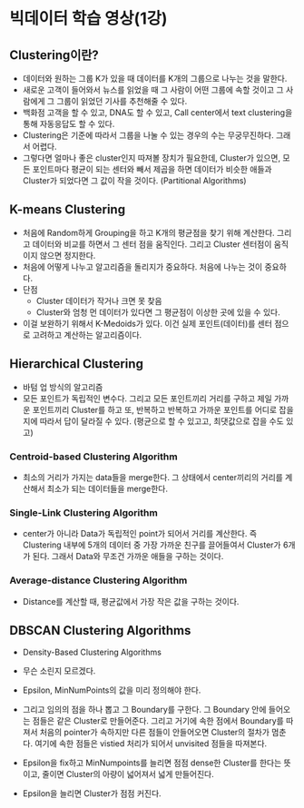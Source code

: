 # 빅데이터 학습 영상(1강)

## Clustering이란?

- 데이터와 원하는 그룹 K가 있을 때 데이터를 K개의 그룹으로 나누는 것을 말한다.
- 새로운 고객이 들어와서 뉴스를 읽었을 때 그 사람이 어떤 그룹에 속할 것이고 그 사람에게 그 그룹이 읽었던 기사를 추천해줄 수 있다.
- 백화점 고객을 할 수 있고, DNA도 할 수 있고, Call center에서 text clustering을 통해 자동응답도 할 수 있다.
- Clustering은 기준에 따라서 그룹을 나눌 수 있는 경우의 수는 무궁무진하다. 그래서 어렵다.
- 그렇다면 얼마나 좋은 cluster인지 따져볼 장치가 필요한데, Cluster가 있으면, 모든 포인트마다 평균이 되는 센터와 빼서 제곱을 하면 데이터가 비슷한 애들과 Cluster가 되었다면 그 값이 작을 것이다. (Partitional Algorithms)

## K-means Clustering

- 처음에 Random하게 Grouping을 하고 K개의 평균점을 찾기 위해 계산한다. 그리고 데이터와 비교를 하면서 그 센터 점을 움직인다. 그리고 Cluster 센터점이 움직이지 않으면 정지한다.
- 처음에 어떻게 나누고 알고리즘을 돌리지가 중요하다. 처음에 나누는 것이 중요하다.
- 단점
  - Cluster 데이터가 작거나 크면 못 찾음
  - Cluster와 엄청 먼 데이터가 있다면 그 평균점이 이상한 곳에 있을 수 있다.
- 이걸 보완하기 위해서 K-Medoids가 있다. 이건 실제 포인트(데이터)를 센터 점으로 고려하고 계산하는 알고리즘이다.

## Hierarchical Clustering

- 바텀 업 방식의 알고리즘
- 모든 포인트가 독립적인 변수다. 그리고 모든 포인트끼리 거리를 구하고 제일 가까운 포인트끼리 Cluster를 하고 또, 반복하고 반복하고 가까운 포인트를 어디로 잡을지에 따라서 답이 달라질 수 있다. (평균으로 할 수 있고고, 최댓값으로 잡을 수도 있고) 

### Centroid-based Clustering Algorithm

- 최소의 거리가 가지는 data들을 merge한다. 그 상태에서 center끼리의 거리를 계산해서 최소가 되는 데이터들을 merge한다.

### Single-Link Clustering Algorithm

- center가 아니라 Data가 독립적인 point가 되어서 거리를 계산한다. 즉 Clustering 내부에 5개의 데이터 중 가장 가까운 친구를 끌어들여서 Cluster가 6개가 된다. 그래서 Data와 무조건 가까운 애들을 구하는 것이다.

### Average-distance Clustering Algorithm

- Distance를 계산할 때, 평균값에서 가장 작은 값을 구하는 것이다.

## DBSCAN Clustering Algorithms

- Density-Based Clustering Algorithms
- 무슨 소린지 모르겠다.
- Epsilon, MinNumPoints의 값을 미리 정의해야 한다.
- 그리고 임의의 점을 하나 뽑고 그 Boundary를 구한다. 그 Boundary 안에 들어오는 점들은 같은 Cluster로 만들어준다. 그리고 거기에 속한 점에서 Boundary를 따져서 처음의 pointer가 속하지만 다른 점들이 안들어오면 Cluster의 절차가 멈춘다. 여기에 속한 점들은 vistied 처리가 되어서 unvisited 점들을 따져본다.

- Epsilon을 fix하고 MinNumpoints를 늘리면 점점 dense한 Cluster를 한다는 뜻이고, 줄이면 Cluster의 아량이 넓어져서 넓게 만들어진다.
- Epsilon을 늘리면 Cluster가 점점 커진다.



